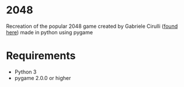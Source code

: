 # 2048

Recreation of the popular 2048 game created by Gabriele Cirulli ([found here](https://play2048.co/ "Original 2048 Game")) made in python using pygame

# Requirements

- Python 3
- pygame 2.0.0 or higher
